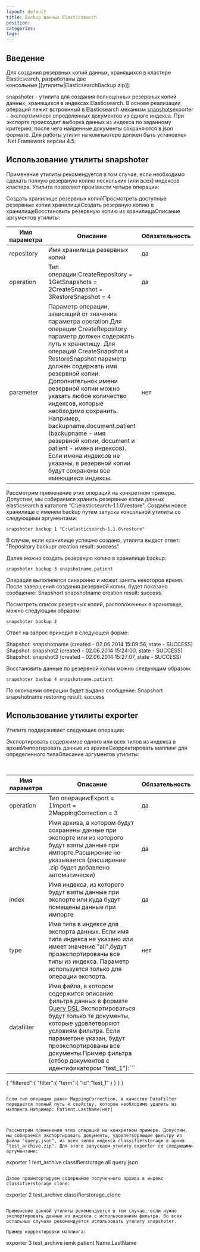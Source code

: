 ```yaml
---
layout: default
title: Backup данных Elasticsearch
position: 
categories: 
tags: 
---
```


## Введение

Для создания резервных копий данных, хранящихся в кластере Elasticsearch, разработаны две консольные [[утилиты|ElasticsearchBackup.zip]]:

snapshoter - утилита для создания полноценных резервных копий данных, хранящихся в индексах Elasticsearch. В основе реализации операций лежит встроенный в Elasticsearch механизм [snapshots](http://www.elasticsearch.org/guide/en/elasticsearch/reference/current/modules-snapshots.html)exporter - экспорт/импорт определенных документов из одного индекса. При экспорте происходит выборка данных из индекса по заданному критерию, после чего найденные документы сохраняются в json формате. Для работы утилит на компьютере должен быть установлен .Net Framework версии 4.5.

## Использование утилиты snapshoter

Применение утилиты рекомендуется в том случае, если необходимо сделать полную резервную копию нескольких (или всех) индексов кластера. Утилита позволяет произвести четыре операции:

Создать хранилище резервных копийПросмотреть доступные резервные копии хранилищаСоздать резервную копию в хранилищеВосстановить резервную копию из хранилищаОписание аргументов утилиты:

|Имя параметра|Описание|Обязательность|
|-------------|--------|--------------|
|repository|Имя хранилища резервных копий|да|
|operation|Тип операции:CreateRepository = 1GetSnapshots = 2CreateSnapshot = 3RestoreSnapshot = 4|да|
|parameter|Параметр операции, зависящий от значения параметра operation.Для операции CreateRepository параметр должен содержать путь к хранилищу. Для операций CreateSnapshot и RestoreSnapshot параметр должен содержать имя резервной копии. Дополнительнок имени резервной копии можно указать любое количество индексов, которые необходимо сохранить. Например, backupname.document.patient (backupname - имя резервной копии, document и patient - имена индексов). Если имена индексов не указаны, в резервной копии будут сохранены все имеющиеся индексы.|нет|

Рассмотрим применение этих операций на конкретном примере. Допустим, мы собираемся хранить резервные копии данных elasticsearch в каталоге "C:\elasticsearch-1.1.0\restore". Создаём новое хранилище c именем backup путем запуска консольной утилиты со следующими аргументами:

```
snapshoter backup 1 "C:\elasticsearch-1.1.0\restore"
```

В случае, если хранилище успешно создано, утилита выдаст ответ: "Repository backupr creation result: success"

Далее можно создать резервную копию в хранилище backup:

```
snapshoter backup 3 snapshotname.patient
```

Операция выполняется синхронно и может занять некоторое время. После завершения создания резервной копии, будет показано сообщение: Snapshort snapshotname creation result: success.

Посмотреть список резервных копий, расположенных в хранилище, можно следующим образом:

```
snapshoter backup 2 
```

Ответ на запрос приходит в следующей форме:

Shapshot: snapshotname (created - 02.06.2014 15:09:56, state - SUCCESS)  
Shapshot: snapshot2 (created - 02.06.2014 15:24:00, state - SUCCESS)  
Shapshot: snapshot3 (created - 02.06.2014 15:27:07, state - SUCCESS)

Восстановить данные по резервной копии можно следующим образом:

```
snapshoter backup 4 snapshotname.patient
```

По окончании операции будет выдано сообщение: Snapshort snapshotname restoring result: success

## Использование утилиты exporter

Утилита поддерживает следующие операции: 

Экспортировать содержимое одного или всех типов из индекса в архивИмпортировать данные из архиваСкорректировать маппинг для определенного типаОписание аргументов утилиты:

 

|Имя параметра|Описание|Обязательность|
|-------------|--------|--------------|
|operation|Тип операции:Export = 1Import = 2MappingCorrection = 3|да |
|archive|Имя архива, в котором будут сохранены данные при экспорте или из которого будут взяты данные при импорте.Расширение не указывается (расширение .zip будет добавлено автоматически)|да|
|index|Имя индекса, из которого будут взяты данные при экспорте или куда будут помещены данные при импорте|да|
|type|Имя типа в индексе для экспорта данных. Если имя типа индекса не указано или имеет значение "all",будут проэкспортированы все типы из индекса. Параметр используется только для операции экспорта.|нет|
|datafilter|Имя файла, в котором содержится описание фильтра данных в формате [Query DSL](http://www.elasticsearch.org/guide/en/elasticsearch/reference/current/query-dsl-filters.html).Экспортироваться будут только те документы, которые удовлетворяют условиям фильтра. Если параметрне указан, будут проэкспортированы все документы.Пример фильтра (отбор документов с идентификатором "test_1"):```
{
   "filtered":{
      "filter":{
         "term":{
            "Id":"test_1"
         }
      }
   }
}
```

Если тип операции равен MappingCorrection, в качестве DataFilter передается полный путь к свойству, которое необходимо удалить из маппинга.Например: Patient.LastName|нет|

 

Рассмотрим применение этих операций на конкретном примере. Допустим, мы собираемся экспортировать документы, удовлетворяющие фильтру из файла "query.json", из всех типов индекса classifierstorage в архив "test_archive.zip". Для этого запускаем утилиту exporter со следующими аргументами:

```
exporter 1 test_archive classifierstorage all query.json
```

Далее проимпортируем содержимое полученного архива в индекс classifierstorage_clone:

```
exporter 2 test_archive  classifierstorage_clone
```

Применение данной утилиты рекомендуется в том случае, если нужно экспортировать данные из индекса с использованием фильтра. Во всех остальных случаях рекомендуется использовать утилиту snapshoter.

Пример корректировки маппинга:

```
exporter 3 test_archive iemk patient Name.LastName
```

